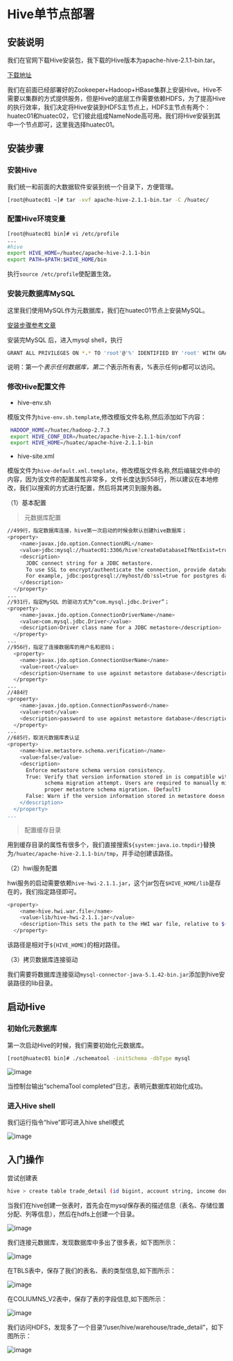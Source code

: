 # Hive单节点部署

## 安装说明

我们在官网下载Hive安装包，我下载的Hive版本为apache-hive-2.1.1-bin.tar。

[下载地址](https://hive.apache.org/downloads.html)

我们在前面已经部署好的Zookeeper+Hadoop+HBase集群上安装Hive。Hive不需要以集群的方式提供服务，但是Hive的底层工作需要依赖HDFS，为了提高Hive的执行效率，我们决定将Hive安装到HDFS主节点上，HDFS主节点有两个：huatec01和huatec02，它们彼此组成NameNode高可用。我们将Hive安装到其中一个节点即可，这里我选择huatec01。

## 安装步骤

### 安装Hive

我们统一和前面的大数据软件安装到统一个目录下，方便管理。

```bash
[root@huatec01 ~]# tar -xvf apache-hive-2.1.1-bin.tar -C /huatec/
```

### 配置Hive环境变量

```bash
[root@huatec01 bin]# vi /etc/profile
...
#hive
export HIVE_HOME=/huatec/apache-hive-2.1.1-bin
export PATH=$PATH:$HIVE_HOME/bin
```

执行`source /etc/profile`使配置生效。

### 安装元数据库MySQL

这里我们使用MySQL作为元数据库，我们在huatec01节点上安装MySQL。

[安装步骤参考文章](http://note.youdao.com/noteshare?id=8a57c3b8f53bddbbeada1435cf0b607a)

安装完MySQL 后，进入mysql shell，执行

```bash
GRANT ALL PRIVILEGES ON *.* TO 'root'@'%' IDENTIFIED BY 'root' WITH GRANT OPTION;
```

说明：第一个*表示任何数据库，第二个*表示所有表，%表示任何ip都可以访问。

### 修改Hive配置文件

- hive-env.sh

模版文件为`hive-env.sh.template`,修改模版文件名称,然后添加如下内容：

```bash
 HADOOP_HOME=/huatec/hadoop-2.7.3
 export HIVE_CONF_DIR=/huatec/apache-hive-2.1.1-bin/conf
 export HIVE_HOME=/huatec/apache-hive-2.1.1-bin
```

- hive-site.xml

模版文件为`hive-default.xml.template`，修改模版文件名称,然后编辑文件中的内容，因为该文件的配置属性非常多，文件长度达到558行，所以建议在本地修改，我们以搜索的方式进行配置，然后将其拷贝到服务器。

（1）基本配置

>元数据库配置

```bash
//499行，指定数据库连接，hive第一次启动的时候会默认创建hive数据库；
<property>
    <name>javax.jdo.option.ConnectionURL</name>
    <value>jdbc:mysql://huatec01:3306/hive?createDatabaseIfNotExist=true</value>
    <description>
      JDBC connect string for a JDBC metastore.
      To use SSL to encrypt/authenticate the connection, provide database-specific SSL flag in the connection URL.
      For example, jdbc:postgresql://myhost/db?ssl=true for postgres database.
    </description>
  </property>
...
//931行，指定MySQL 的驱动方式为“com.mysql.jdbc.Driver”；
<property>
    <name>javax.jdo.option.ConnectionDriverName</name>
    <value>com.mysql.jdbc.Driver</value>
    <description>Driver class name for a JDBC metastore</description>
  </property>
...
//956行，指定了连接数据库的用户名和密码；
  <property>
    <name>javax.jdo.option.ConnectionUserName</name>
    <value>root</value>
    <description>Username to use against metastore database</description>
  </property>
...
//484行
<property>
    <name>javax.jdo.option.ConnectionPassword</name>
    <value>root</value>
    <description>password to use against metastore database</description>
  </property>
...
//685行，取消元数据库表认证
<property>
    <name>hive.metastore.schema.verification</name>
    <value>false</value>
    <description>
      Enforce metastore schema version consistency.
      True: Verify that version information stored in is compatible with one from Hive jars.  Also disable automatic
            schema migration attempt. Users are required to manually migrate schema after Hive upgrade which ensures
            proper metastore schema migration. (Default)
      False: Warn if the version information stored in metastore doesn't match with one from in Hive jars.
    </description>
  </property>
...
```

>配置缓存目录

用到缓存目录的属性有很多个，我们直接搜索`${system:java.io.tmpdir}`替换为`/huatec/apache-hive-2.1.1-bin/tmp`，并手动创建该路径。

（2）hwi服务配置

hwi服务的启动需要依赖`hive-hwi-2.1.1.jar`，这个jar包在`$HIVE_HOME/lib`是存在的，我们指定路径即可。

```bash
<property>
    <name>hive.hwi.war.file</name>
    <value>lib/hive-hwi-2.1.1.jar</value>
    <description>This sets the path to the HWI war file, relative to ${HIVE_HOME}. </description>
  </property>
```

该路径是相对于`${HIVE_HOME}`的相对路径。

（3）拷贝数据库连接驱动

我们需要将数据库连接驱动`mysql-connector-java-5.1.42-bin.jar`添加到hive安装路径的lib目录。

## 启动Hive

### 初始化元数据库

第一次启动Hive的时候，我们需要初始化元数据库。

```bash
[root@huatec01 bin]# ./schematool -initSchema -dbType mysql
```

![image](https://raw.githubusercontent.com/zhusheng/blog/master/47.png)

当控制台输出“schemaTool  completed”日志，表明元数据库初始化成功。

### 进入Hive shell

我们运行指令“hive”即可进入hive shell模式

![image](https://raw.githubusercontent.com/zhusheng/blog/master/48.png)

## 入门操作

尝试创建表

```bash
hive > create table trade_detail (id bigint, account string, income double, expenses double, time string) row format delimited fields terminated by '\t';
```

当我们在hive创建一张表时，首先会在mysql保存表的描述信息（表名、存储位置分配、列等信息），然后在hdfs上创建一个目录。

![image](https://raw.githubusercontent.com/zhusheng/blog/master/49.png)

我们连接元数据库，发现数据库中多出了很多表，如下图所示：

![image](https://raw.githubusercontent.com/zhusheng/blog/master/50.png)

在TBLS表中，保存了我们的表名、表的类型信息,如下图所示：

![image](https://raw.githubusercontent.com/zhusheng/blog/master/51.png)

在COLIUMNS_V2表中，保存了表的字段信息,如下图所示：

![image](https://raw.githubusercontent.com/zhusheng/blog/master/52.png)

我们访问HDFS，发现多了一个目录“/user/hive/warehouse/trade_detail”，如下图所示：

![image](https://raw.githubusercontent.com/zhusheng/blog/master/53.png)